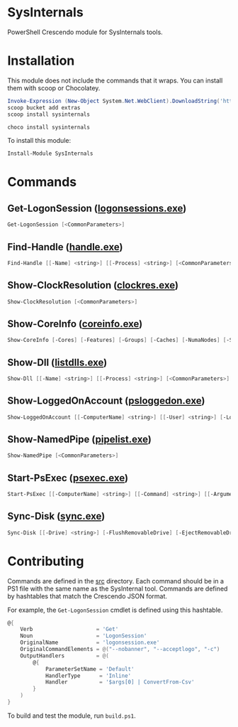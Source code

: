 # SysInternals

PowerShell Crescendo module for SysInternals tools.

# Installation 

This module does not include the commands that it wraps. You can install them with scoop or Chocolatey.

```powershell
Invoke-Expression (New-Object System.Net.WebClient).DownloadString('https://get.scoop.sh')
scoop bucket add extras
scoop install sysinternals
```

```powershell
choco install sysinternals
```

To install this module: 

```powershell
Install-Module SysInternals
```


# Commands
## Get-LogonSession ([logonsessions.exe](https://docs.microsoft.com/en-us/sysinternals/downloads/logonsessions))

```powershell
Get-LogonSession [<CommonParameters>]
```

## Find-Handle ([handle.exe](https://docs.microsoft.com/en-us/sysinternals/downloads/handle))

```powershell
Find-Handle [[-Name] <string>] [[-Process] <string>] [<CommonParameters>]
```

## Show-ClockResolution ([clockres.exe](https://docs.microsoft.com/en-us/sysinternals/downloads/clockres))

```powershell
Show-ClockResolution [<CommonParameters>]
```

## Show-CoreInfo ([coreinfo.exe](https://docs.microsoft.com/en-us/sysinternals/downloads/coreinfo))

```powershell
Show-CoreInfo [-Cores] [-Features] [-Groups] [-Caches] [-NumaNodes] [-Sockets] [-NumaAccessCost] [-Virtualization] [<CommonParameters>]
```

## Show-Dll ([listdlls.exe](https://docs.microsoft.com/en-us/sysinternals/downloads/listdlls))

```powershell
Show-Dll [[-Name] <string>] [[-Process] <string>] [<CommonParameters>]
```

## Show-LoggedOnAccount ([psloggedon.exe](https://docs.microsoft.com/en-us/sysinternals/downloads/psloggedon))

```powershell
Show-LoggedOnAccount [[-ComputerName] <string>] [[-User] <string>] [-Local] [-NoLogonTimes] [<CommonParameters>]
```

## Show-NamedPipe ([pipelist.exe](https://docs.microsoft.com/en-us/sysinternals/downloads/pipelist))

```powershell
Show-NamedPipe [<CommonParameters>]
```

## Start-PsExec ([psexec.exe](https://docs.microsoft.com/en-us/sysinternals/downloads/psexec))

```powershell
Start-PsExec [[-ComputerName] <string>] [[-Command] <string>] [[-Arguments] <string>] [-System] [<CommonParameters>]
```

## Sync-Disk ([sync.exe](https://docs.microsoft.com/en-us/sysinternals/downloads/sync))

```powershell
Sync-Disk [[-Drive] <string>] [-FlushRemovableDrive] [-EjectRemovableDrive] [<CommonParameters>]
```

# Contributing

Commands are defined in the [src](./src) directory. Each command should be in a PS1 file with the same name as the SysInternal tool. Commands are defined by hashtables that match the Crescendo JSON format. 

For example, the `Get-LogonSession` cmdlet is defined using this hashtable. 

```powershell
@{
    Verb                    = 'Get'
    Noun                    = 'LogonSession'
    OriginalName            = 'logonsession.exe'
    OriginalCommandElements = @("--nobanner", "--acceptlogo", "-c")
    OutputHandlers          = @(
        @{
            ParameterSetName = 'Default'
            HandlerType      = 'Inline'
            Handler          = '$args[0] | ConvertFrom-Csv'
        }
    )
}
```

To build and test the module, run `build.ps1`. 